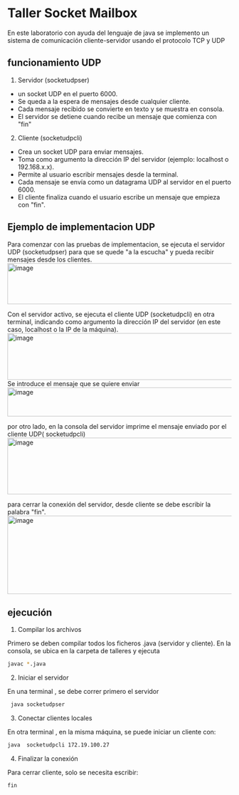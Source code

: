 # Taller Socket Mailbox
En este laboratorio con ayuda del lenguaje de java se implemento un sistema de comunicación cliente-servidor usando el protocolo TCP y UDP 

## funcionamiento UDP 
1. Servidor (socketudpser)
-  un socket UDP en el puerto 6000.
- Se queda a la espera de mensajes desde cualquier cliente.
- Cada mensaje recibido se convierte en texto y se muestra en consola.
- El servidor se detiene cuando recibe un mensaje que comienza con "fin"
2. Cliente (socketudpcli)
- Crea un socket UDP para enviar mensajes.
- Toma como argumento la dirección IP del servidor (ejemplo: localhost o 192.168.x.x).
- Permite al usuario escribir mensajes desde la terminal.
- Cada mensaje se envía como un datagrama UDP al servidor en el puerto 6000.
- El cliente finaliza cuando el usuario escribe un mensaje que empieza con "fin".
## Ejemplo de implementacion UDP
Para comenzar con las pruebas de implementacion,  se ejecuta el servidor UDP (socketudpser) para que se quede "a la escucha" y pueda recibir mensajes desde los clientes.
<img width="663" height="92" alt="image" src="https://github.com/user-attachments/assets/aab27929-571b-45f9-9cac-b78805870a02" />

Con el servidor activo, se ejecuta el cliente UDP (socketudpcli) en otra terminal, indicando como argumento la dirección IP del servidor (en este caso, localhost o la IP de la máquina).
<img width="651" height="105" alt="image" src="https://github.com/user-attachments/assets/01a197f7-34fd-48a1-834d-def32c1e9054" />
Se introduce el mensaje que se quiere enviar 
<img width="639" height="65" alt="image" src="https://github.com/user-attachments/assets/59202498-7545-49dd-a290-384091623f43" />

por otro lado, en la consola del servidor imprime el mensaje enviado por el cliente UDP( socketudpcli)
<img width="585" height="127" alt="image" src="https://github.com/user-attachments/assets/ea93999a-0b00-426a-8901-dbd38029c1f2" />

para cerrar la conexión del servidor, desde cliente se debe escribir la palabra "fin".
<img width="657" height="176" alt="image" src="https://github.com/user-attachments/assets/0e33317c-61e7-4e80-b0a9-d73143bb6cfe" />

## ejecución 
1. Compilar los archivos
   
Primero se deben compilar todos los ficheros .java (servidor y cliente).
En la consola, se ubica en la carpeta de talleres y ejecuta
```bash
javac *.java
```
2. Iniciar el servidor
   
En una terminal , se debe correr primero el servidor
```bash
 java socketudpser
```
3. Conectar clientes locales
   
En otra terminal , en la misma máquina, se puede iniciar un cliente con:
```bash
java  socketudpcli 172.19.100.27
```
4. Finalizar la conexión
   
Para cerrar  cliente, solo se necesita escribir:
```bash
fin
```
